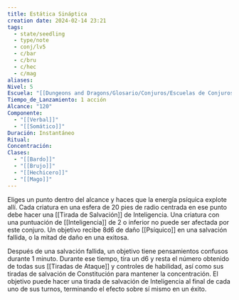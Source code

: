 ```yaml
---
title: Estática Sináptica
creation date: 2024-02-14 23:21
tags:
  - state/seedling
  - type/note
  - conj/lv5
  - c/bar
  - c/bru
  - c/hec
  - c/mag
aliases: 
Nivel: 5
Escuela: "[[Dungeons and Dragons/Glosario/Conjuros/Escuelas de Conjuros/Encantamiento]]"
Tiempo_de_Lanzamiento: 1 acción
Alcance: "120"
Componente:
  - "[[Verbal]]"
  - "[[Somático]]"
Duración: Instantáneo
Ritual: 
Concentración: 
Clases:
  - "[[Bardo]]"
  - "[[Brujo]]"
  - "[[Hechicero]]"
  - "[[Mago]]"
---
```

Eliges un punto dentro del alcance y haces que la energía psíquica explote allí. Cada criatura en una esfera de 20 pies de radio centrada en ese punto debe hacer una [[Tirada de Salvación]] de Inteligencia. Una criatura con una puntuación de [[Inteligencia]] de 2 o inferior no puede ser afectada por este conjuro. Un objetivo recibe 8d6 de daño [[Psíquico]] en una salvación fallida, o la mitad de daño en una exitosa.

Después de una salvación fallida, un objetivo tiene pensamientos confusos durante 1 minuto. Durante ese tiempo, tira un d6 y resta el número obtenido de todas sus [[Tiradas de Ataque]] y controles de habilidad, así como sus tiradas de salvación de Constitución para mantener la concentración. El objetivo puede hacer una tirada de salvación de Inteligencia al final de cada uno de sus turnos, terminando el efecto sobre sí mismo en un éxito.